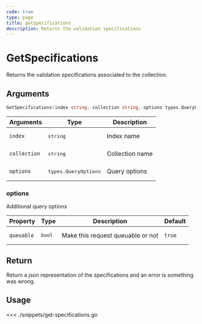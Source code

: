 ```yaml
---
code: true
type: page
title: getSpecifications
description: Returns the validation specifications
---
```


# GetSpecifications

Returns the validation specifications associated to the collection.

## Arguments

```go
GetSpecifications(index string, collection string, options types.QueryOptions) (json.RawMessage, error)
```

| Arguments    | Type               | Description     |
| ------------ | ------------------ | --------------- |
| `index`      | <pre>string</pre>             | Index name      |
| `collection` | <pre>string</pre>             | Collection name |
| `options`    | <pre>types.QueryOptions</pre> | Query options   |

### **options**

Additional query options

| Property   | Type | Description                       | Default |
| ---------- | ---- | --------------------------------- | ------- |
| `queuable` | <pre>bool</pre> | Make this request queuable or not | `true`  |

## Return

Return a json representation of the specifications and an error is something was wrong.

## Usage

<<< ./snippets/get-specifications.go
